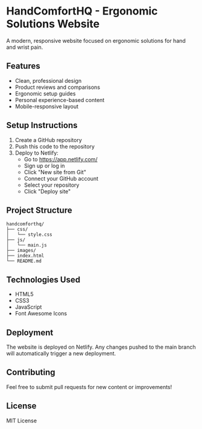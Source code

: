 # HandComfortHQ - Ergonomic Solutions Website

A modern, responsive website focused on ergonomic solutions for hand and wrist pain.

## Features

- Clean, professional design
- Product reviews and comparisons
- Ergonomic setup guides
- Personal experience-based content
- Mobile-responsive layout

## Setup Instructions

1. Create a GitHub repository
2. Push this code to the repository
3. Deploy to Netlify:
   - Go to https://app.netlify.com/
   - Sign up or log in
   - Click "New site from Git"
   - Connect your GitHub account
   - Select your repository
   - Click "Deploy site"

## Project Structure

```
handcomforthq/
├── css/
│   └── style.css
├── js/
│   └── main.js
├── images/
├── index.html
└── README.md
```

## Technologies Used

- HTML5
- CSS3
- JavaScript
- Font Awesome Icons

## Deployment

The website is deployed on Netlify. Any changes pushed to the main branch will automatically trigger a new deployment.

## Contributing

Feel free to submit pull requests for new content or improvements!

## License

MIT License
